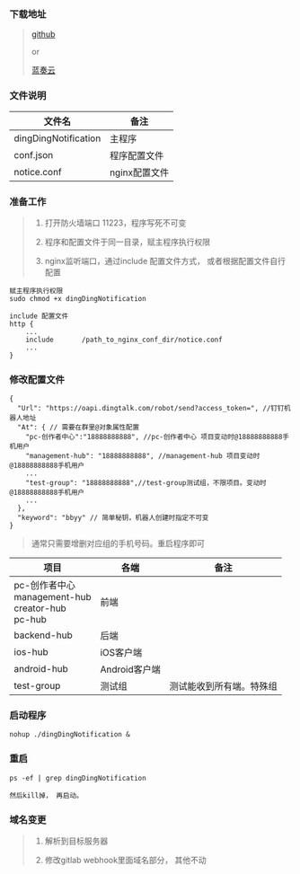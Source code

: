 ### 下载地址
>
> [github](https://raw.githubusercontent.com/IoriLaw/IoriLaw.github.io/main/notice.zip)
>
> or
>
> [蓝奏云](https://wwp.lanzoui.com/iO4ijwup2od)


### 文件说明

| 文件名|备注|
| ------ | ----|
| dingDingNotification | 主程序|
| conf.json | 程序配置文件|
| notice.conf | nginx配置文件|


### 准备工作
>
>1. 打开防火墙端口 11223，程序写死不可变
>
>
>2. 程序和配置文件于同一目录，赋主程序执行权限
>
>
>3. nginx监听端口，通过include 配置文件方式， 或者根据配置文件自行配置
>
>
```
赋主程序执行权限
sudo chmod +x dingDingNotification
```

```
include 配置文件
http {
    ...
    include       /path_to_nginx_conf_dir/notice.conf
    ...
}

```


### 修改配置文件
```
{
  "Url": "https://oapi.dingtalk.com/robot/send?access_token=", //钉钉机器人地址
  "At": { // 需要在群里@对象属性配置
    "pc-创作者中心":"18888888888", //pc-创作者中心 项目变动时@18888888888手机用户
    "management-hub": "18888888888", //management-hub 项目变动时@18888888888手机用户
    ...
    "test-group": "18888888888",//test-group测试组，不限项目。变动时@18888888888手机用户
    ...
  },
  "keyword": "bbyy" // 简单秘钥，机器人创建时指定不可变
}
```
> 通常只需要增删对应组的手机号码。重启程序即可

| 项目|各端|备注|
| ------ | ----|---|
| pc-创作者中心<br> management-hub<br> creator-hub<br> pc-hub| 前端|
| backend-hub | 后端|
| ios-hub | iOS客户端|
| android-hub | Android客户端|
| test-group | 测试组| 测试能收到所有端。特殊组



### 启动程序
```
nohup ./dingDingNotification &
```

### 重启
```
ps -ef | grep dingDingNotification

然后kill掉， 再启动。
```


### 域名变更
> 1. 解析到目标服务器
>
>
> 2. 修改gitlab webhook里面域名部分， 其他不动

